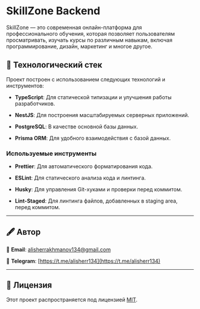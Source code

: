 # **SkillZone Backend**

SkillZone — это современная онлайн-платформа для профессионального обучения, которая позволяет пользователям просматривать, изучать курсы по различным навыкам, включая программирование, дизайн, маркетинг и многое другое.

## 🌌 **Технологический стек**

Проект построен с использованием следующих технологий и инструментов:

- **TypeScript**: Для статической типизации и улучшения работы разработчиков.

- **NestJS**: Для построения масштабируемых серверных приложений.

- **PostgreSQL**: В качестве основной базы данных.

- **Prisma ORM**: Для удобного взаимодействия с базой данных.

### **Используемые инструменты**

- **Prettier**: Для автоматического форматирования кода.

- **ESLint**: Для статического анализа кода и линтинга.

- **Husky**: Для управления Git-хуками и проверки перед коммитом.

- **Lint-Staged**: Для линтинга файлов, добавленных в staging area, перед коммитом.

---

## 🖋 Автор

📧 **Email**: [alisherrakhmanov134@gmail.com](mailto:alisherrakhmanov134@gmail.com)

💬 **Telegram**: [https://t.me/alisherr134](https://t.me/alisherr134)

---

## 📇 **Лицензия**

Этот проект распространяется под лицензией [MIT](./LICENSE).
